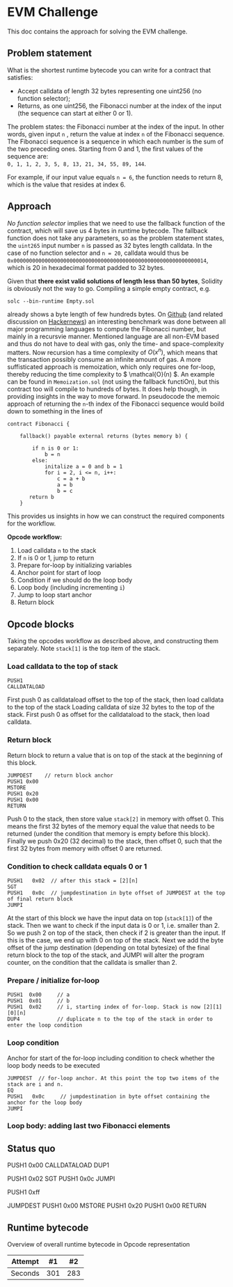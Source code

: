 # EVM Challenge

This doc contains the approach for solving the EVM challenge.

## Problem statement 

What is the shortest runtime bytecode you can write for a contract that satisfies:
- Accept calldata of length 32 bytes representing one uint256 (no function selector);
- Returns, as one uint256, the Fibonacci number at the index of the input (the sequence can start at either 0 or 1).

The problem states: the Fibonacci number at the index of the input. In other words, given input `n` , return the value at index `n` of the Fibonacci sequence. The Fibonacci sequence 
is a sequence in which each number is the sum of the two preceding ones. Starting from 0 and 1, the first values of the sequence are:  
`0, 1, 1, 2, 3, 5, 8, 13, 21, 34, 55, 89, 144`.

For example, if our input value equals `n = 6`, the function needs to return 8, which is the value that resides at index 6.

## Approach
_No function selector_ implies that we need to use the fallback function of the contract, which will save us 4 bytes in runtime bytecode. The fallback function does not take any parameters, so as the problem statement states, the `uint265` input number `n` is passed as 32 bytes length calldata. In the case of no function selector and `n = 20`, calldata would thus be
`0x00000000000000000000000000000000000000000000000000000000000014`, which is 20 in hexadecimal format padded to 32 bytes. 

Given that **there exist valid solutions of length less than 50 bytes**, Solidity is obviously not the way to go. Compiling a simple empty contract, e.g. 
```
solc --bin-runtime Empty.sol
```
already shows a byte length of few hundreds bytes. On [Github](https://github.com/drujensen/fib) (and related discussion on [Hackernews](https://news.ycombinator.com/item?id=18091655)) an interesting benchmark was done between all major programming languages to compute the Fibonacci number, but mainly in a recursvie manner. Mentioned language are all non-EVM based and thus do not have to deal with gas, only the time- and space-complexity matters. Now recursion has a time complexity of $O(x^n)$, which means that the transaction possibly
consume an infinite amount of gas. A more suffisticated approach is memoization, which only requires one for-loop, thereby reducing the time complexity to $ \mathcal{O}(n) $. An example can be found in `Memoization.sol` (not using the fallback functiOn), but this contract too will compile to hundreds of bytes. It does help though, in providing insights in the way to move forward. In pseudocode the memoic approach of returning the `n`-th index of the Fibonacci sequence would boild down to something in the lines of
```
contract Fibonacci {

    fallback() payable external returns (bytes memory b) {

        if n is 0 or 1:
            b = n
        else:
            initalize a = 0 and b = 1
            for i = 2, i <= n, i++:
                c = a + b
                a = b
                b = c
       return b
    }
```

This provides us insights in how we can construct the required components for the workflow.

**Opcode workflow:**
1. Load calldata `n` to the stack
2. If `n` is 0 or 1, jump to return
3. Prepare for-loop by initializing variables
4. Anchor point for start of loop
5. Condition if we should do the loop body
6. Loop body (including incrementing `i`)
7. Jump to loop start anchor
8. Return block


## Opcode blocks

Taking the opcodes workflow as described above, and constructing them separately. Note `stack[1]` is the top item of the stack.

### Load calldata to the top of stack
```
PUSH1 
CALLDATALOAD
```
First push 0 as calldataload offset to the top of the stack, then load calldata to the top of the stack 
Loading calldata of size 32 bytes to the top of the stack. First push 0 as offset for the calldataload to the stack, then load calldata. 

### Return block
Return block to return a value that is on top of the stack at the beginning of this block.
```
JUMPDEST    // return block anchor
PUSH1 0x00
MSTORE
PUSH1 0x20
PUSH1 0x00
RETURN
```
Push 0 to the stack, then store value `stack[2]` in memory with offset 0. This means the first 32 bytes of the memory equal the value that needs to be returned (under the condition that memory is empty before this block). Finally we push 0x20 (32 decimal) to the stack, then offset 0, such that the first 32 bytes from memory with offset 0 are returned.

### Condition to check calldata equals 0 or 1
```
PUSH1 	0x02  // after this stack = [2][n]
SGT
PUSH1 	0x0c  // jumpdestination in byte offset of JUMPDEST at the top of final return block
JUMPI
```
At the start of this block we have the input data on top (`stack[1]`) of the stack. Then we want to check if the input data is 0 or 1, i.e. smaller than 2. So we push 2 on top of the stack, then check if 2 is greater than the input. If this is the case, we end up with 0 on top of the stack. Next we add the byte offset of the jump destination (depending on total bytesize) of the final return block to the top of the stack, and JUMPI will alter the program counter, on the condition that the calldata is smaller than 2.

### Prepare / initialize for-loop
```
PUSH1  0x00     // a
PUSH1  0x01     // b
PUSH1  0x02     // i, starting index of for-loop. Stack is now [2][1][0][n]
DUP4            // duplicate n to the top of the stack in order to enter the loop condition
```

### Loop condition
Anchor for start of the for-loop including condition to check whether the loop body needs to be executed
```
JUMPDEST  // for-loop anchor. At this point the top two items of the stack are i and n.
EQ
PUSH1   0x0c     // jumpdestination in byte offset containing the anchor for the loop body
JUMPI
```

### Loop body: adding last two Fibonacci elements




## Status quo

PUSH1   0x00
CALLDATALOAD
DUP1

PUSH1 	0x02
SGT
PUSH1 	0x0c
JUMPI

PUSH1 0xff

JUMPDEST
PUSH1	0x00
MSTORE
PUSH1	0x20
PUSH1	0x00
RETURN


## Runtime bytecode

Overview of overall runtime bytecode in Opcode representation

| Attempt | #1    | #2    |
| :---:   | :---: | :---: |
| Seconds | 301   | 283   |

